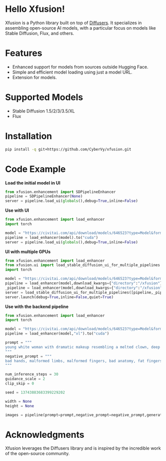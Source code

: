 # Hello Xfusion!
Xfusion is a Python library built on top of [Diffusers](https://github.com/huggingface/diffusers). It specializes in assembling open-source AI models, with a particular focus on models like Stable Diffusion, Flux, and others.

# Features
- Enhanced support for models from sources outside Hugging Face.
- Simple and efficient model loading using just a model URL.
- Extension for models.

# Supported Models
- Stable Diffusion 1.5/2/3/3.5/XL
- Flux

# Installation
```bash
pip install -q git+https://github.com/CyberVy/xfusion.git
```
# Code Example
**Load the initial model in UI**
```python
from xfusion.enhancement import SDPipelineEnhancer
pipeline = SDPipelineEnhancer(None)
server = pipeline.load_ui(globals(),debug=True,inline=False)
```

**Use with UI**
```python
from xfusion.enhancement import load_enhancer
import torch

model = "https://civitai.com/api/download/models/646523?type=Model&format=SafeTensor&size=pruned&fp=fp16"
pipeline = load_enhancer(model).to("cuda")
server = pipeline.load_ui(globals(),debug=True,inline=False)
```

**UI with multiple GPUs**
```python
from xfusion.enhancement import load_enhancer
from xfusion.ui import load_stable_diffusion_ui_for_multiple_pipelines
import torch

model = "https://civitai.com/api/download/models/646523?type=Model&format=SafeTensor&size=pruned&fp=fp16"
pipeline = load_enhancer(model,download_kwargs={"directory":"/xfusion"}).to("cuda:0")
_pipeline = load_enhancer(model,download_kwargs={"directory":"/xfusion"}).to("cuda:1")
server = load_stable_diffusion_ui_for_multiple_pipelines([pipeline,_pipeline],_globals=globals())
server.launch(debug=True,inline=False,quiet=True)
```

**Use with the backend pipeline**
```python
from xfusion.enhancement import load_enhancer
import torch

model = "https://civitai.com/api/download/models/646523?type=Model&format=SafeTensor&size=pruned&fp=fp16"
pipeline = load_enhancer(model,"xl").to("cuda")

prompt = """
young white woman with dramatic makeup resembling a melted clown, deep black smokey eyes, smeared red lipstick, and white face paint streaks, wet hair falling over shoulders, dark and intense aesthetic, fashion editorial style, aged around 20 years, inspired by rick genest's zombie boy look, best quality
"""
negative_prompt = """
bad hands, malformed limbs, malformed fingers, bad anatomy, fat fingers, ugly, unreal, cgi, airbrushed, watermark, low resolution
"""

num_inference_steps = 30
guidance_scale = 2
clip_skip = 0

seed = 13743883683399229202

width = None
height = None

images = pipeline(prompt=prompt,negative_prompt=negative_prompt,generator=torch.Generator(pipeline.device).manual_seed(seed),width=width,height=height,num_inference_steps=num_inference_steps,guidance_scale=guidance_scale,clip_skip=clip_skip).images
```

# Acknowledgments
Xfusion leverages the Diffusers library and is inspired by the incredible work of the open-source community.
